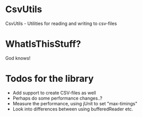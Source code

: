 CsvUtils
========

CsvUtils - Utilities for reading and writing to csv-files

# WhatIsThisStuff?

God knows!

# Todos for the library

* Add support to create CSV-files as well
* Perhaps do some performance changes..?
* Measure the performance, using jUnit to set "max-timings"
* Look into differences between using bufferedReader etc.

